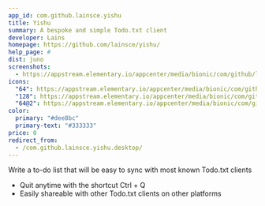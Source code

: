 ```yaml
---
app_id: com.github.lainsce.yishu
title: Yishu
summary: A bespoke and simple Todo.txt client
developer: Lains
homepage: https://github.com/lainsce/yishu/
help_page: #
dist: juno
screenshots:
  - https://appstream.elementary.io/appcenter/media/bionic/com/github/lainsce.yishu/D17EC36E7C4A7DC7C0CF594E9FC8C764/screenshots/image-1_orig.png
icons:
  "64": https://appstream.elementary.io/appcenter/media/bionic/com/github/lainsce.yishu/D17EC36E7C4A7DC7C0CF594E9FC8C764/icons/64x64/com.github.lainsce.yishu_com.github.lainsce.yishu.png
  "128": https://appstream.elementary.io/appcenter/media/bionic/com/github/lainsce.yishu/D17EC36E7C4A7DC7C0CF594E9FC8C764/icons/128x128/com.github.lainsce.yishu_com.github.lainsce.yishu.png
  "64@2": https://appstream.elementary.io/appcenter/media/bionic/com/github/lainsce.yishu/D17EC36E7C4A7DC7C0CF594E9FC8C764/icons/64x64@2/com.github.lainsce.yishu_com.github.lainsce.yishu.png
color:
  primary: "#dee8bc"
  primary-text: "#333333"
price: 0
redirect_from:
  - /com.github.lainsce.yishu.desktop/
---
```


<p>Write a to-do list that will be easy to sync with most known Todo.txt clients</p>
<ul>
  <li>Quit anytime with the shortcut Ctrl + Q</li>
  <li>Easily shareable with other Todo.txt clients on other platforms</li>
</ul>